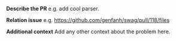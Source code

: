 **Describe the PR**
e.g. add cool parser.

**Relation issue**
e.g. https://github.com/genfanh/swag/pull/118/files

**Additional context**
Add any other context about the problem here.
